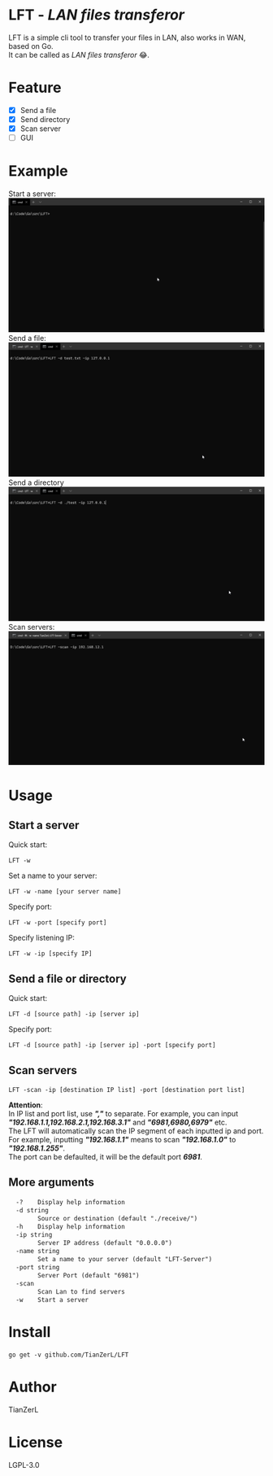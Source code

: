 # LFT - *LAN files transferor*
LFT is a simple cli tool to transfer your files in LAN, also works in WAN, based on Go.  
It can be called as *LAN files transferor* :joy:.

# Feature
- [x] Send a file
- [x] Send directory
- [x] Scan server
- [ ] GUI

# Example
Start a server:  
![How to start a server](example/server.gif)
Send a file:
![How to send a file](example/sendFile.gif)
Send a directory
![How to send a directory](example/sendDir.gif)
Scan servers:
![How to scan servers](example/scanServers.gif)

# Usage
## Start a server
Quick start:
```
LFT -w  
```
Set a name to your server:  
```
LFT -w -name [your server name] 
```
Specify port:  
```
LFT -w -port [specify port]
```
Specify listening IP:
```
LFT -w -ip [specify IP]
```
## Send a file or directory
Quick start:
```
LFT -d [source path] -ip [server ip]  
```
Specify port:  
```
LFT -d [source path] -ip [server ip] -port [specify port]
```
## Scan servers
```
LFT -scan -ip [destination IP list] -port [destination port list]
```
**Attention**:  
In IP list and port list, use ***","*** to separate. For example, you can input ***"192.168.1.1,192.168.2.1,192.168.3.1"*** and ***"6981,6980,6979"*** etc.  
The LFT will automatically scan the IP segment of each inputted ip and port. For example, inputting ***"192.168.1.1"*** means to scan ***"192.168.1.0"*** to ***"192.168.1.255"***.  
The port can be defaulted, it will be the default port ***6981***.
## More arguments
```
  -?    Display help information
  -d string
        Source or destination (default "./receive/")
  -h    Display help information
  -ip string
        Server IP address (default "0.0.0.0")
  -name string
        Set a name to your server (default "LFT-Server")
  -port string
        Server Port (default "6981")
  -scan
        Scan Lan to find servers
  -w    Start a server
```

# Install
```
go get -v github.com/TianZerL/LFT
```

# Author
TianZerL

# License
LGPL-3.0